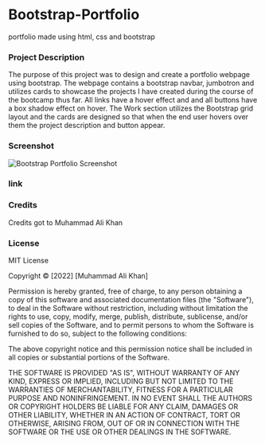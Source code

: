 # Bootstrap-Portfolio
portfolio made using html, css and bootstrap

### Project Description 

The purpose of this project was to design and create a portfolio webpage using bootstrap. The webpage contains a bootstrap navbar, jumbotron and utilizes cards to showcase the projects I have created during the course of the bootcamp thus far. All links have a hover effect and 
and all buttons have a box shadow effect on hover. The Work section utilizes the Bootstrap grid layout and the cards are designed so that when the end user hovers over them the project description and button appear.


### Screenshot

![Bootstrap Portfolio Screenshot](https://user-images.githubusercontent.com/118021969/210224761-d067febc-efc7-46e3-a048-22f4c62c3dea.png)



### link


### Credits

Credits got to Muhammad Ali Khan

### License

MIT License

Copyright &copy; [2022] [Muhammad Ali Khan]

Permission is hereby granted, free of charge, to any person obtaining a copy of this software and associated documentation files (the "Software"), to deal in the Software without restriction, including without limitation the rights to use, copy, modify, merge, publish, distribute, sublicense, and/or sell copies of the Software, and to permit persons to whom the Software is furnished to do so, subject to the following conditions:

The above copyright notice and this permission notice shall be included in all copies or substantial portions of the Software.

THE SOFTWARE IS PROVIDED "AS IS", WITHOUT WARRANTY OF ANY KIND, EXPRESS OR IMPLIED, INCLUDING BUT NOT LIMITED TO THE WARRANTIES OF MERCHANTABILITY, FITNESS FOR A PARTICULAR PURPOSE AND NONINFRINGEMENT. IN NO EVENT SHALL THE AUTHORS OR COPYRIGHT HOLDERS BE LIABLE FOR ANY CLAIM, DAMAGES OR OTHER LIABILITY, WHETHER IN AN ACTION OF CONTRACT, TORT OR OTHERWISE, ARISING FROM, OUT OF OR IN CONNECTION WITH THE SOFTWARE OR THE USE OR OTHER DEALINGS IN THE SOFTWARE.
